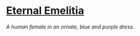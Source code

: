 # [Eternal Emelitia](https://hollowknight.wiki/w/Emilitia)

*A human female in an ornate, blue and purple dress.*

